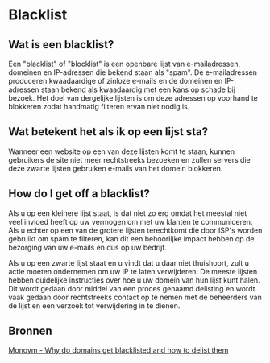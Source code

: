 # Blacklist

## Wat is een blacklist?

Een "blacklist" of "blocklist" is een openbare lijst van e-mailadressen, domeinen en IP-adressen die bekend staan als "spam".
De e-mailadressen produceren kwaadaardige of zinloze e-mails en de domeinen en IP-adressen staan bekend als kwaadaardig met een kans op schade bij bezoek.
Het doel van dergelijke lijsten is om deze adressen op voorhand te blokkeren zodat handmatig filteren ervan niet nodig is.

## Wat betekent het als ik op een lijst sta?

Wanneer een website op een van deze lijsten komt te staan, kunnen gebruikers de site niet meer rechtstreeks bezoeken en zullen servers die deze zwarte lijsten gebruiken e-mails van het domein blokkeren.


## How do I get off a blacklist?

Als u op een kleinere lijst staat, is dat niet zo erg omdat het meestal niet veel invloed heeft op uw vermogen om met uw klanten te communiceren. Als u echter op een van de grotere lijsten terechtkomt die door ISP's worden gebruikt om spam te filteren, kan dit een behoorlijke impact hebben op de bezorging van uw e-mails en dus op uw bedrijf.

Als u op een zwarte lijst staat en u vindt dat u daar niet thuishoort, zult u actie moeten ondernemen om uw IP te laten verwijderen. De meeste lijsten hebben duidelijke instructies over hoe u uw domein van hun lijst kunt halen. Dit wordt gedaan door middel van een proces genaamd delisting en wordt vaak gedaan door rechtstreeks contact op te nemen met de beheerders van de lijst en een verzoek tot verwijdering in te dienen.


## Bronnen

[Monovm - Why do domains get blacklisted and how to delist them](https://monovm.com/blog/why-do-domains-get-blacklisted-and-how-to-delist-them)
